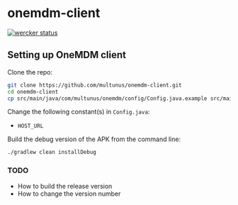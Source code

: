 # onemdm-client
[![wercker status](https://app.wercker.com/status/23dbc989b138aca8323b3c2d91fbd245/s/master "wercker status")](https://app.wercker.com/project/bykey/23dbc989b138aca8323b3c2d91fbd245)

## Setting up OneMDM client

Clone the repo:

``` bash
git clone https://github.com/multunus/onemdm-client.git
cd onemdm-client
cp src/main/java/com/multunus/onemdm/config/Config.java.example src/main/java/com/multunus/one_mdm_client/Config.java
```

Change the following constant(s) in `Config.java`:

* `HOST_URL`

Build the debug version of the APK from the command line:

``` bash
./gradlew clean installDebug
```

### TODO

- How to build the release version
- How to change the version number

